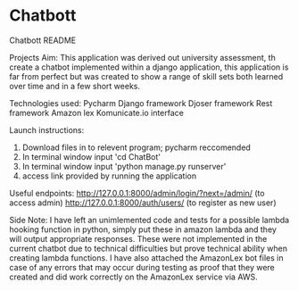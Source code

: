 # Chatbott
Chatbott README

Projects Aim:
This application was derived out university assessment, th create a chatbot implemented within a django application, this application is far from perfect but was created to show a range of skill sets both learned over time and in a few short weeks. 

Technologies used:
Pycharm
Django framework
Djoser framework
Rest framework
Amazon lex
Komunicate.io interface


Launch instructions:
1. Download files in to relevent program; pycharm reccomended
2. In terminal window input 'cd ChatBot'
3. In terminal window input 'python manage.py runserver'
4. access link provided by running the application

Useful endpoints: 
http://127.0.0.1:8000/admin/login/?next=/admin/ (to access admin)
http://127.0.0.1:8000/auth/users/ (to register as new user)


Side Note:
I have left an unimlemented code and tests for a possible lambda hooking function in python, simply put these in amazon lambda and they will output appropriate responses. These were not implemented in the current chatbot due to technical difficulties but prove technical ability when creating lambda functions. I have also attached the AmazonLex bot files in case of any errors that may occur during testing as proof that they were created and did work correctly on the AmazonLex service via AWS.



